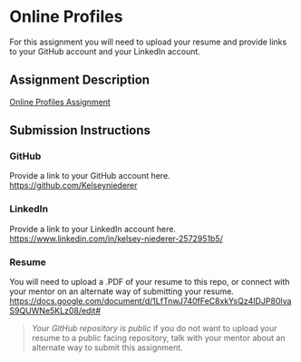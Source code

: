 # Online Profiles
For this assignment you will need to upload your resume and provide links to your GitHub account and your LinkedIn account.

## Assignment Description
[Online Profiles Assignment](https://education.launchcode.org/liftoff/modules/assignments/online-profiles)

## Submission Instructions
 
### GitHub
Provide a link to your GitHub account here.
https://github.com/Kelseyniederer
 
### LinkedIn
Provide a link to your LinkedIn account here.
https://www.linkedin.com/in/kelsey-niederer-2572951b5/

### Resume
You will need to upload a .PDF of your resume to this repo, or connect with your mentor on an alternate way of submitting your resume.
https://docs.google.com/document/d/1LfTnwJ740fFeC8xkYsQz4IDJP80lvaS9QUWNe5KLz08/edit#
> *Your GitHub repository is public* if you do not want to upload your resume to a public facing repository, talk with your mentor about an alternate way to submit this assignment.
